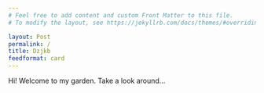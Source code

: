 ```yaml
---
# Feel free to add content and custom Front Matter to this file.
# To modify the layout, see https://jekyllrb.com/docs/themes/#overriding-theme-defaults

layout: Post
permalink: /
title: Dzjkb
feedformat: card
---
```


Hi! Welcome to my garden. Take a look around...
